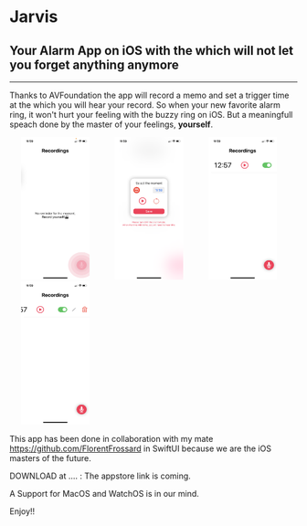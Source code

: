 # Jarvis

## Your Alarm App on iOS with the which will not let you forget anything anymore

---

Thanks to AVFoundation the app will record a memo and set a trigger time at the which you will hear your record. 
So when your new favorite alarm ring, it won't hurt your feeling with the buzzy ring on iOS. 
But a meaningfull speach done by the master of your feelings, **yourself**.

 
<img src="https://github.com/lucchettan/Jarvis/blob/master/homeWhileRecording.PNG" width="120" height="250" hspace="20"/> <img src="https://github.com/lucchettan/Jarvis/blob/master/selectTime.PNG" alt="Forest" width="120" height="250" hspace="20"/> <img src="https://github.com/lucchettan/Jarvis/blob/master/homeNotEmpty.PNG" alt="Mountains" width="120" height="250" hspace="20"/> <img src="https://github.com/lucchettan/Jarvis/blob/master/editFeature.PNG" alt="Mountains" width="120" height="250" hspace="20"/>



This app has been done in collaboration with my mate https://github.com/FlorentFrossard in SwiftUI because we are the iOS masters of the future.

DOWNLOAD at .... : The appstore link is coming.


A Support for MacOS and WatchOS is in our mind. 

Enjoy!! 
